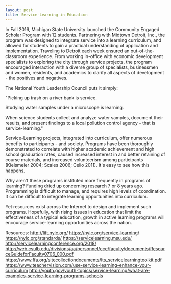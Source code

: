 ```yaml
---
layout: post
title: Service-Learning in Education
---
```

In Fall 2016, Michigan State University launched the Community Engaged Scholar Program with 12 students. Partnering with Midtown Detroit, Inc., the program was designed to integrate service into a learning curriculum, and allowed for students to gain a practical understanding of application and implementation. Traveling to Detroit each week ensured an out-of-the-classroom experience. From working in-office with economic development specialists to exploring the city through service projects, the program encouraged interaction with a diverse group of specialists, businessmen and women, residents, and academics to clarify all aspects of development - the positives and negatives.

The National Youth Leadership Council puts it simply:

"Picking up trash on a river bank is service.

Studying water samples under a microscope is learning.

When science students collect and analyze water samples, document their results, and present findings to a local pollution control agency – that is service-learning."

Service-Learning projects, integrated into curriculum, offer numerous benefits to participants - and society. Programs have been thoroughly demonstrated to correlate with higher academic achievement and high school graduation rates, caused increased interest in and better retaining of course materials, and increased volunteerism among participants (Kielsmeier 2004; Scales 2006; Celio 2011). It's easy to see how this happens.

Why aren't these programs instituted more frequently in programs of learning? Funding dried up concerning research 7 or 8 years ago. Programming is difficult to manage, and requires high levels of coordination. It can be difficult to integrate learning opportunities into curriculum.

Yet resources exist across the Internet to design and implement such programs. Hopefully, with rising issues in education that limit the effectiveness of a typical education, growth in active learning programs will encourage service-learning opportunities across the nation.

Resources:
http://lift.nylc.org/
https://nylc.org/service-learning/
https://nylc.org/standards/
https://servicelearning.msu.edu/
http://servicelearningconference.org/2018/
http://web.csulb.edu/divisions/aa/personnel/cce/faculty/documents/ResourceGuideforFaculty0706_000.pdf
https://www.ffa.org/sitecollectiondocuments/lts_servicelearningtoolkit.pdf
https://www.teachervision.com/use-service-learning-enhance-your-curriculum
http://youth.gov/youth-topics/service-learning/what-are-examples-service-learning-programs-schools
